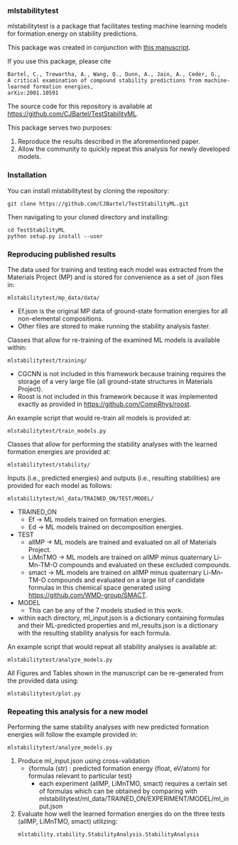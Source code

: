 ### mlstabilitytest

mlstabilitytest is a package that facilitates testing machine learning models for formation energy on stability predictions.

This package was created in conjunction with [this manuscript](https://arxiv.org/abs/2001.10591).

If you use this package, please cite
```
Bartel, C., Trewartha, A., Wang, Q., Dunn, A., Jain, A., Ceder, G., 
A critical examination of compound stability predictions from machine-learned formation energies, 
arXiv:2001.10591
```

The source code for this repository is available at https://github.com/CJBartel/TestStabilityML.

This package serves two purposes:
1. Reproduce the results described in the aforementioned paper.
2. Allow the community to quickly repeat this analysis for newly developed models.

### Installation

You can install mlstabilitytest by cloning the repository:
```
git clone https://github.com/CJBartel/TestStabilityML.git
```
Then navigating to your cloned directory and installing:
```
cd TestStabilityML
python setup.py install --user
```

### Reproducing published results
The data used for training and testing each model was extracted from the Materials Project (MP) and is stored for convenience as a set of .json files in:
```
mlstabilitytest/mp_data/data/
```
* Ef.json is the original MP data of ground-state formation energies for all non-elemental compositions.
* Other files are stored to make running the stability analysis faster.

Classes that allow for re-training of the examined ML models is available within: 
```
mlstabilitytest/training/
```
* CGCNN is not included in this framework because training requires the storage of a very large file (all ground-state structures in Materials Project).
* Roost is not included in this framework because it was implemented exactly as provided in https://github.com/CompRhys/roost.

An example script that would re-train all models is provided at:
```
mlstabilitytest/train_models.py
```
Classes that allow for performing the stability analyses with the learned formation energies are provided at:
```
mlstabilitytest/stability/
```
Inputs (i.e., predicted energies) and outputs (i.e., resulting stabilities) are provided for each model as follows:
```
mlstabilitytest/ml_data/TRAINED_ON/TEST/MODEL/
```
* TRAINED_ON 
    * Ef &rarr; ML models trained on formation energies. 
    * Ed &rarr; ML models trained on decomposition energies.
* TEST 
    * allMP &rarr; ML models are trained and evaluated on all of Materials Project.
    * LiMnTMO &rarr; ML models are trained on allMP minus quaternary Li-Mn-TM-O compounds and evaluated on these excluded compounds.
    * smact &rarr; ML models are trained on allMP minus quaternary Li-Mn-TM-O compounds and evaluated on a large list of candidate formulas in this chemical space generated using https://github.com/WMD-group/SMACT.
* MODEL
    * This can be any of the 7 models studied in this work.
* within each directory, ml_input.json is a dictionary containing formulas and their ML-predicted properties and ml_results.json is a dictionary with the resulting stability analysis for each formula.

An example script that would repeat all stability analyses is available at:
```
mlstabilitytest/analyze_models.py
```
All Figures and Tables shown in the manuscript can be re-generated from the provided data using:
```
mlstabilitytest/plot.py
```

### Repeating this analysis for a new model
Performing the same stability analyses with new predicted formation energies will follow the example provided in:
```
mlstabilitytest/analyze_models.py
```
1. Produce ml_input.json using cross-validation
    * {formula (str) : predicted formation energy (float, eV/atom) for formulas relevant to particular test}
        * each experiment (allMP, LiMnTMO, smact) requires a certain set of formulas which can be obtained by comparing with mlstabilitytest/ml_data/TRAINED_ON/EXPERIMENT/MODEL/ml_input.json
2. Evaluate how well the learned formation energies do on the three tests (allMP, LiMnTMO, smact) utilizing:
    ```
    mlstability.stability.StabilityAnalysis.StabilityAnalysis 
    ```